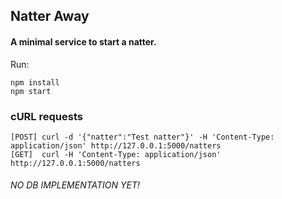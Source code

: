 ## Natter Away

#### A minimal service to start a natter.

Run:

```
npm install
npm start
```

### cURL requests

```
[POST] curl -d '{"natter":"Test natter"}' -H 'Content-Type: application/json' http://127.0.0.1:5000/natters
[GET]  curl -H 'Content-Type: application/json' http://127.0.0.1:5000/natters
```

###### NO DB IMPLEMENTATION YET!
